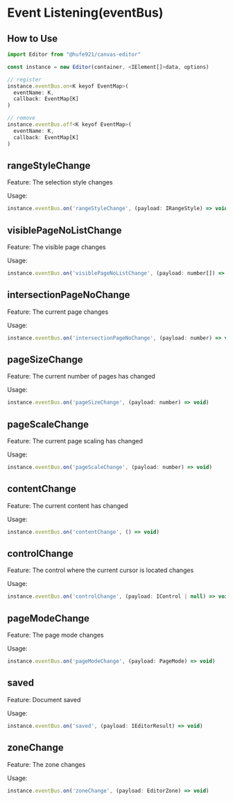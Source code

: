 # Event Listening(eventBus)

## How to Use

```javascript
import Editor from "@hufe921/canvas-editor"

const instance = new Editor(container, <IElement[]>data, options)

// register
instance.eventBus.on<K keyof EventMap>(
  eventName: K,
  callback: EventMap[K]
)

// remove
instance.eventBus.off<K keyof EventMap>(
  eventName: K,
  callback: EventMap[K]
)
```

## rangeStyleChange

Feature: The selection style changes

Usage:

```javascript
instance.eventBus.on('rangeStyleChange', (payload: IRangeStyle) => void)
```

## visiblePageNoListChange

Feature: The visible page changes

Usage:

```javascript
instance.eventBus.on('visiblePageNoListChange', (payload: number[]) => void)
```

## intersectionPageNoChange

Feature: The current page changes

Usage:

```javascript
instance.eventBus.on('intersectionPageNoChange', (payload: number) => void)
```

## pageSizeChange

Feature: The current number of pages has changed

Usage:

```javascript
instance.eventBus.on('pageSizeChange', (payload: number) => void)
```

## pageScaleChange

Feature: The current page scaling has changed

Usage:

```javascript
instance.eventBus.on('pageScaleChange', (payload: number) => void)
```

## contentChange

Feature: The current content has changed

Usage:

```javascript
instance.eventBus.on('contentChange', () => void)
```

## controlChange

Feature: The control where the current cursor is located changes

Usage:

```javascript
instance.eventBus.on('controlChange', (payload: IControl | null) => void)
```

## pageModeChange

Feature: The page mode changes

Usage:

```javascript
instance.eventBus.on('pageModeChange', (payload: PageMode) => void)
```

## saved

Feature: Document saved

Usage:

```javascript
instance.eventBus.on('saved', (payload: IEditorResult) => void)
```

## zoneChange

Feature: The zone changes

Usage:

```javascript
instance.eventBus.on('zoneChange', (payload: EditorZone) => void)
```
